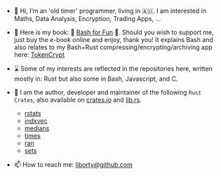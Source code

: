 - 👋 Hi, I’m an 'old timer' programmer, living in 🇦🇺. I am interested in Maths, Data Analysis, Encryption, Trading Apps, ... 
- :book: Here is my book: 🔖 [Bash for Fun](https://leanpub.com/bashforfun) :bookmark:. Should you wish to support me, just buy the e-book online and enjoy, thank you! It explains Bash and also relates to my Bash+Rust compressing/encrypting/archiving app here: [TokenCrypt](https://github.com/liborty/TokenCrypt)
- ⌛ Some of my interests are reflected in the repositories here, written mostly in: Rust but also some in Bash, Javascript, and C.
- 💞️ I am the author, developer and maintainer of the following `Rust Crates`, also available on [crates.io](https://crates.io) and [lib.rs](https://lib.rs).
  * [rstats](https://crates.io/crates/rstats) 
  * [indxvec](https://crates.io/crates/indxvec) 
  * [medians](https://crates.io/crates/medians) 
  * [times](https://crates.io/crates/times) 
  * [ran](https://crates.io/crates/ran) 
  * [sets](https://crates.io/crates/sets)
 
- 📫 How to reach me: liborty@github.com
